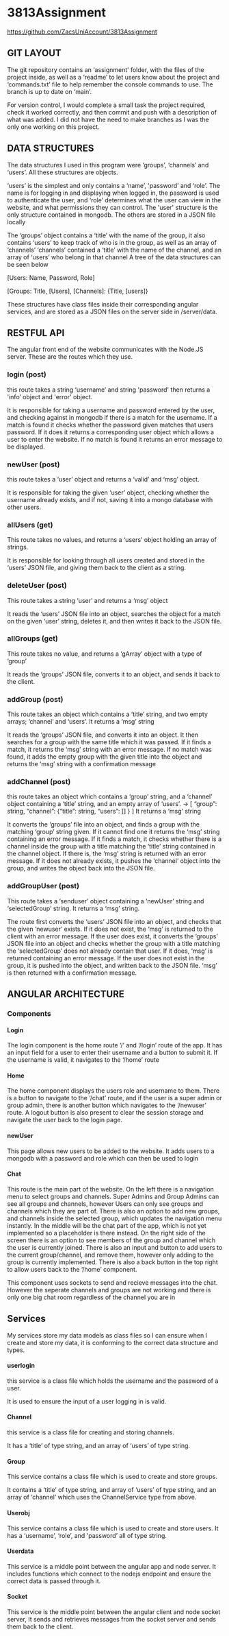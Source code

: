 # 3813Assignment
https://github.com/ZacsUniAccount/3813Assignment

## GIT LAYOUT
The git repository contains an ‘assignment’ folder, with the files of the project inside, as well as a ‘readme’ to let users know about the project and ‘commands.txt’ file to help remember the console commands to use. The branch is up to date on ‘main’. 

For version control, I would complete a small task the project required, check it worked correctly, and then commit and push with a description of what was added. I did not have the need to make branches as I was the only one working on this project.

## DATA STRUCTURES
The data structures I used in this program were ‘groups’, ‘channels’ and ‘users’. 
All these structures are objects.

‘users’ is the simplest and only contains a ‘name’, 'password’ and ‘role’. The name is for logging in and displaying when logged in, the password is used to authenticate the user, and ‘role’ determines what the user can view in the website, and what permissions they can control. The 'user' structure is the only structure contained in mongodb. The others are stored in a JSON file locally
 
The ‘groups’ object contains a ‘title’ with the name of the group, it also contains ‘users’ to keep track of who is in the group, as well as an array of ‘channels’
‘channels’ contained a ‘title’ with the name of the channel, and an array of ‘users’ who belong in that channel
A tree of the data structures can be seen below

[Users:	Name, Password, Role]

[Groups: Title, [Users], [Channels]: {Title, [users]}

These structures have class files inside their corresponding angular services, and are stored as a JSON files on the server side in /server/data.



## RESTFUL API
The angular front end of the website communicates with the Node.JS server. These are the routes which they use.

### login (post)
this route takes a string ‘username’ and string 'password' then returns a 'info’ object and 'error' object.

It is responsible for taking a username and password entered by the user, and checking against in mongodb if there is a match for the username. If a match is found it checks whether the password given matches that users password. If it does it returns a corresponding user object which allows a user to enter the website. If no match is found it returns an error message to be displayed. 
### newUser (post)
this route takes a ‘user’ object and returns a ‘valid’ and ‘msg’ object.

It is responsible for taking the given ‘user’ object, checking whether the username already exists, and if not, saving it into a mongo database with other users. 
### allUsers (get)
This route takes no values, and returns a ‘users’ object holding an array of strings.

It is responsible for looking through all users created and stored in the ‘users’ JSON file, and giving them back to the client as a string.

### deleteUser (post)
This route takes a string ‘user’ and returns a ‘msg’ object

It reads the ‘users’ JSON file into an object, searches the object for a match on the given ‘user’ string, deletes it, and then writes it back to the JSON file.
### allGroups (get)
This route takes no value, and returns a ‘gArray’ object with a type of ‘group’

It reads the ‘groups’ JSON file, converts it to an object, and sends it back to the client.

### addGroup (post)
This route takes an object which contains a ‘title’ string, and two empty arrays; ‘channel’ and ‘users’. It returns a ‘msg’ string

It reads the ‘groups’ JSON file, and converts it into an object. It then searches for a group with the same title which it was passed. If it finds a match, it returns the ‘msg’ string with an error message. If no match was found, it adds the empty group with the given title into the object and returns the ‘msg’ string with a confirmation message

### addChannel (post)
this route takes an object which contains a ‘group’ string, and a ‘channel’ object containing a ‘title’ string, and an empty array of ‘users’. -> [ “group”: string, “channel”: {“title”: string, “users”: [] } ] It returns a ‘msg’ string

It converts the ‘groups’ file into an object, and finds a group with the matching ‘group’ string given. If it cannot find one it returns the ‘msg’ string containing an error message. If it finds a match, it checks whether there is a channel inside the group with a title matching the ‘title’ string contained in the channel object. If there is, the ‘msg’ string is returned with an error message. If it does not already exists, it pushes the ‘channel’ object into the group, and writes the object back into the JSON file.
### addGroupUser (post)
This route takes a ‘senduser’ object containing a ‘newUser’ string and ‘selectedGroup’ string. It returns a ‘msg’ string.

The route first converts the ‘users’ JSON file into an object, and checks that the given ‘newuser’ exists. If it does not exist, the ‘msg’ is returned to the client with an error message. If the user does exist, it converts the ‘groups’ JSON file into an object and checks whether the group with a title matching the ‘selectedGroup’ does not already contain that user. If it does, ‘msg’ is returned containing an error message. If the user does not exist in the group, it is pushed into the object, and written back to the JSON file. ‘msg’ is then returned with a confirmation message.


## ANGULAR ARCHITECTURE
### Components
#### Login
The login component is the home route ‘/’ and ‘/login’ route of the app. It has an input field for a user to enter their username and a button to submit it. If the username is valid, it navigates to the ‘/home’ route
#### Home 
The home component displays the users role and username to them. There is a button to navigate to the ‘/chat’ route, and if the user is a super admin or group admin, there is another button which navigates to the ‘/newuser’ route. A logout button is also present to clear the session storage and navigate the user back to the login page.
#### newUser
This page allows new users to be added to the website. It adds users to a mongodb with a password and role which can then be used to login
#### Chat
This route is the main part of the website. On the left there is a navigation menu to select groups and channels. Super Admins and Group Admins can see all groups and channels, however Users can only see groups and channels which they are part of. There is also an option to add new groups, and channels inside the selected group, which updates the navigation menu instantly. In the middle will be the chat part of the app, which is not yet implemented so a placeholder is there instead. On the right side of the screen there is an option to see members of the group and channel which the user is currently joined. There is also an input and button to add users to the current group/channel, and remove them, however only adding to the group is currently implemented. There is also a back button in the top right to allow users back to the ‘/home’ component.

This component uses sockets to send and recieve messages into the chat. However the seperate channels and groups are not working and there is only one big chat room regardless of the channel you are in

## Services
My services store my data models as class files so I can ensure when I create and store my data, it is conforming to the correct data structure and types.
#### userlogin
this service is a class file which holds the username and the password of a user.

 It is used to ensure the input of a user logging in is valid.
#### Channel
this service is a class file for creating and storing channels. 

It has a ‘title’ of type string, and an array of ‘users’ of type string.
#### Group
This service contains a class file which is used to create and store groups. 

It contains a ‘title’ of type string, and array of ‘users’ of type string, and an array of ‘channel’ which uses the ChannelService type from above.
#### Userobj
This service contains a class file which is used to create and store users. It has a ‘username’, ‘role’, and 'password’ all of type string.

#### Userdata
This service is a middle point between the angular app and node server. It includes functions which connect to the nodejs endpoint and ensure the correct data is passed through it.

#### Socket
This service is the middle point between the angular client and node socket server, It sends and retrieves messages from the socket server and sends them back to the client. 
